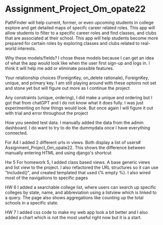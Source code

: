 # Assignment_Project_Om_opate22
PathFinder will help current, former, or even upcoming students in college explore and get detailed maps of specifc career related roles. This app will allow students to filter to a specific career roles and find classes, and clubs that are associated at their school. This app will help students become more prepared for certain roles by exploring classes and clubs related to real-world interests.  



Why these models/fields?
I chose these models because I can get an idea of what the app would look like when the user first sign-up and logs in. I think it will help me add or eliminate possible features.

Your relationship choices (ForeignKey, on_delete rationale),
ForeignKey, unique, and primary key. I am still playing around with these optoins not set and stone yet but will figure out more as I continue the project

Any constraints (unique, ordering),
I did make a unique and ordering but I got that from chatGPT and I do not know what it does fully. I was just experimenting on how things would look. But once again I will figure it out with trial and error throughout the project

How you seeded test data.
I manually added the data from the admin dashboard. I do want to try to do the dummydata once I have everything connected. 

For A4 I added 2 different urls in views. Both display a list of users# Assignment_Project_Om_opate22.
This shows the difference between manually entering HTML and using django's shortcut


Hw 5
For homework 5, I added class based views. A base generic views and list view to the project.
I also refactored the URL structures so it can use  "Included()", and created templated that used {% empty %}. I also wired most of the navigations to specific pages


HW 6
I added a searchable college list, where users can search up specific colleges by state, name, and abbreviation using a listview which is linked to a query. The page also shows aggregations like counting up the total schools in a specific state.  

HW 7
I added css code to make my web app look a bit better and I also added a chart which is not the most useful right now but it is a start. 